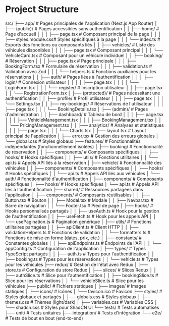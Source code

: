 # Project Structure

src/
├── app/                         # Pages principales de l'application (Next.js App Router)
│   ├── (public)/                # Pages accessibles sans authentification
│   │   ├── home/                # Page d'accueil
│   │   │   ├── page.tsx         # Composant principal de la page
│   │   │   ├── styles.module.css# Styles spécifiques à la page
│   │   │   └── index.ts         # Exports des fonctions ou composants liés
│   │   ├── vehicles/            # Liste des véhicules disponibles
│   │   │   ├── page.tsx         # Composant principal
│   │   │   └── VehicleCard.tsx  # Composant pour un véhicule individuel
│   │   ├── booking/             # Réservation
│   │   │   ├── page.tsx         # Page principale
│   │   │   ├── BookingForm.tsx  # Formulaire de réservation
│   │   │   ├── validation.ts    # Validation avec Zod
│   │   │   └── helpers.ts       # Fonctions auxiliaires pour les réservations
│   │   ├── auth/                # Pages liées à l'authentification
│   │   │   ├── login/           # Connexion utilisateur
│   │   │   │   ├── page.tsx
│   │   │   │   └── LoginForm.tsx
│   │   │   └── register/        # Inscription utilisateur
│   │       ├── page.tsx
│   │       └── RegistrationForm.tsx
│   ├── (protected)/             # Pages nécessitant une authentification
│   │   ├── profile/             # Profil utilisateur
│   │   │   ├── page.tsx
│   │   │   └── Settings.tsx
│   │   ├── my-bookings/         # Réservations de l'utilisateur
│   │   │   ├── page.tsx
│   │   │   └── BookingDetails.tsx
│   ├── (admin)/                 # Pages d'administration
│   │   ├── dashboard/           # Tableau de bord
│   │   │   ├── page.tsx
│   │   │   ├── VehicleManagement.tsx
│   │   │   ├── BookingManagement.tsx
│   │   │   └── PricingManagement.tsx
│   │   ├── analytics/           # Analyses et statistiques
│   │   │   ├── page.tsx
│   │   │   └── Charts.tsx
│   ├── layout.tsx               # Layout principal de l'application
│   ├── error.tsx                # Gestion des erreurs globales
│   └── global.css               # Styles globaux
├── features/                    # Fonctionnalités indépendantes (fonctionnellement isolées)
│   ├── booking/                 # Fonctionnalité de réservation
│   │   ├── components/          # Composants spécifiques
│   │   ├── hooks/               # Hooks spécifiques
│   │   ├── utils/               # Fonctions utilitaires
│   │   └── api.ts               # Appels API liés à la réservation
│   ├── vehicle/                 # Fonctionnalité des véhicules
│   │   ├── components/          # Composants spécifiques
│   │   ├── hooks/               # Hooks spécifiques
│   │   └── api.ts               # Appels API liés aux véhicules
│   └── auth/                    # Fonctionnalité d'authentification
│       ├── components/          # Composants spécifiques
│       ├── hooks/               # Hooks spécifiques
│       └── api.ts               # Appels API liés à l'authentification
├── shared/                      # Ressources partagées dans l'application
│   ├── components/              # Composants réutilisables
│   │   ├── Button.tsx           # Bouton
│   │   ├── Modal.tsx            # Modale
│   │   ├── Navbar.tsx           # Barre de navigation
│   │   └── Footer.tsx           # Pied de page
│   ├── hooks/                   # Hooks personnalisés partagés
│   │   ├── useAuth.ts           # Hook pour la gestion de l'authentification
│   │   ├── useFetch.ts          # Hook pour les appels API
│   │   └── usePagination.ts     # Pagination générique
│   ├── utils/                   # Fonctions utilitaires partagées
│   │   ├── apiClient.ts         # Client HTTP
│   │   ├── validationHelpers.ts # Fonctions de validation
│   │   └── formatters.ts        # Fonctions de mise en forme (dates, prix, etc.)
│   ├── constants/               # Constantes globales
│   │   ├── apiEndpoints.ts      # Endpoints de l'API
│   │   └── appConfig.ts         # Configuration de l'application
│   ├── types/                   # Types TypeScript partagés
│   │   ├── auth.ts              # Types pour l'authentification
│   │   ├── booking.ts           # Types pour les réservations
│   │   └── vehicle.ts           # Types pour les véhicules
├── redux/                       # Gestion de l'état avec Redux
│   ├── store.ts                 # Configuration du store Redux
│   ├── slices/                  # Slices Redux
│   │   ├── authSlice.ts         # Slice pour l'authentification
│   │   ├── bookingSlice.ts      # Slice pour les réservations
│   │   └── vehicleSlice.ts      # Slice pour les véhicules
├── public/                      # Fichiers statiques
│   ├── images/                  # Images statiques
│   ├── icons/                   # Icônes
│   └── favicon.ico              # Favicon
├── styles/                      # Styles globaux et partagés
│   ├── globals.css              # Styles globaux
│   ├── themes.css               # Thèmes (light/dark)
│   ├── variables.css            # Variables CSS
│   └── shadcn.css               # Styles pour ShadCN UI
└── tests/                       # Tests automatisés
    ├── unit/                    # Tests unitaires
    ├── integration/             # Tests d'intégration
    └── e2e/                     # Tests de bout en bout (end-to-end)
